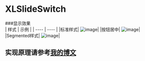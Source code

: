 # XLSlideSwitch

###显示效果
 <br>
| 样式 | 示例 |
| ---- | ---- |
|标准样式| ![image](https://github.com/mengxianliang/XLSlideSwitch/blob/master/GIF/1.gif)|
|按钮居中| ![image](https://github.com/mengxianliang/XLSlideSwitch/blob/master/GIF/2.gif)|
|Segmented样式| ![image](https://github.com/mengxianliang/XLSlideSwitch/blob/master/GIF/3.gif)|
<br>
## 实现原理请参考[我的博文](http://blog.csdn.net/u013282507/article/details/54022276)
